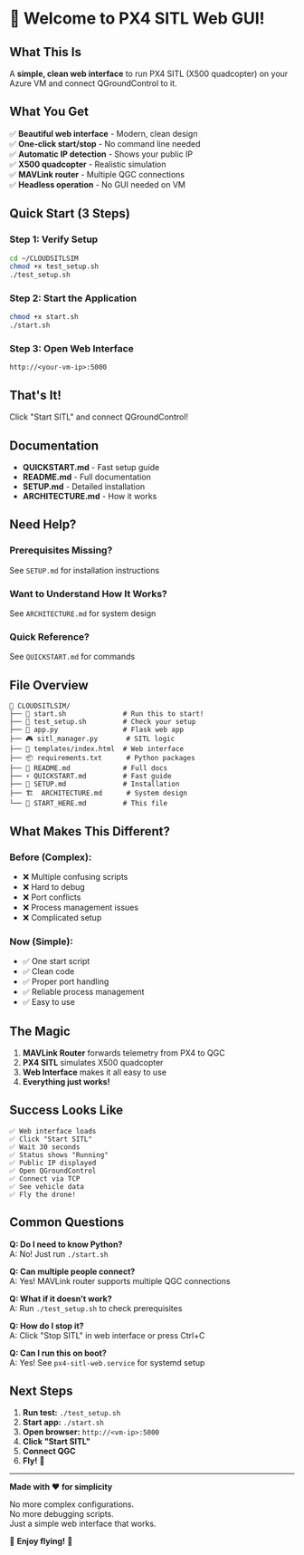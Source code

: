 # 🎉 Welcome to PX4 SITL Web GUI!

## What This Is

A **simple, clean web interface** to run PX4 SITL (X500 quadcopter) on your Azure VM and connect QGroundControl to it.

## What You Get

✅ **Beautiful web interface** - Modern, clean design  
✅ **One-click start/stop** - No command line needed  
✅ **Automatic IP detection** - Shows your public IP  
✅ **X500 quadcopter** - Realistic simulation  
✅ **MAVLink router** - Multiple QGC connections  
✅ **Headless operation** - No GUI needed on VM  

## Quick Start (3 Steps)

### Step 1: Verify Setup
```bash
cd ~/CLOUDSITLSIM
chmod +x test_setup.sh
./test_setup.sh
```

### Step 2: Start the Application
```bash
chmod +x start.sh
./start.sh
```

### Step 3: Open Web Interface
```
http://<your-vm-ip>:5000
```

## That's It!

Click "Start SITL" and connect QGroundControl!

## Documentation

- **QUICKSTART.md** - Fast setup guide
- **README.md** - Full documentation
- **SETUP.md** - Detailed installation
- **ARCHITECTURE.md** - How it works

## Need Help?

### Prerequisites Missing?
See `SETUP.md` for installation instructions

### Want to Understand How It Works?
See `ARCHITECTURE.md` for system design

### Quick Reference?
See `QUICKSTART.md` for commands

## File Overview

```
📁 CLOUDSITLSIM/
├── 🚀 start.sh              # Run this to start!
├── 🧪 test_setup.sh         # Check your setup
├── 🐍 app.py                # Flask web app
├── 🎮 sitl_manager.py       # SITL logic
├── 🎨 templates/index.html  # Web interface
├── 📦 requirements.txt      # Python packages
├── 📖 README.md             # Full docs
├── ⚡ QUICKSTART.md         # Fast guide
├── 🔧 SETUP.md              # Installation
├── 🏗️  ARCHITECTURE.md      # System design
└── 👋 START_HERE.md         # This file
```

## What Makes This Different?

### Before (Complex):
- ❌ Multiple confusing scripts
- ❌ Hard to debug
- ❌ Port conflicts
- ❌ Process management issues
- ❌ Complicated setup

### Now (Simple):
- ✅ One start script
- ✅ Clean code
- ✅ Proper port handling
- ✅ Reliable process management
- ✅ Easy to use

## The Magic

1. **MAVLink Router** forwards telemetry from PX4 to QGC
2. **PX4 SITL** simulates X500 quadcopter
3. **Web Interface** makes it all easy to use
4. **Everything just works!**

## Success Looks Like

```
✅ Web interface loads
✅ Click "Start SITL"
✅ Wait 30 seconds
✅ Status shows "Running"
✅ Public IP displayed
✅ Open QGroundControl
✅ Connect via TCP
✅ See vehicle data
✅ Fly the drone!
```

## Common Questions

**Q: Do I need to know Python?**  
A: No! Just run `./start.sh`

**Q: Can multiple people connect?**  
A: Yes! MAVLink router supports multiple QGC connections

**Q: What if it doesn't work?**  
A: Run `./test_setup.sh` to check prerequisites

**Q: How do I stop it?**  
A: Click "Stop SITL" in web interface or press Ctrl+C

**Q: Can I run this on boot?**  
A: Yes! See `px4-sitl-web.service` for systemd setup

## Next Steps

1. **Run test:** `./test_setup.sh`
2. **Start app:** `./start.sh`
3. **Open browser:** `http://<vm-ip>:5000`
4. **Click "Start SITL"**
5. **Connect QGC**
6. **Fly!** 🚁

---

**Made with ❤️ for simplicity**

No more complex configurations.  
No more debugging scripts.  
Just a simple web interface that works.

🎉 **Enjoy flying!** 🎉
